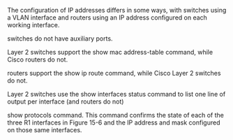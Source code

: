 The configuration of IP addresses differs in some ways, with switches using a VLAN interface and routers using an IP address configured on each working interface.

switches do not have auxiliary ports.

Layer 2 switches support the show mac address-table command, while Cisco routers do not.

routers support the show ip route command, while Cisco Layer 2 switches do not.

Layer 2 switches use the show interfaces status command to list one line of output per interface (and routers do not)

show protocols command. This command confirms the state of each of the three R1 interfaces in Figure 15-6 and the IP address and mask configured on those same interfaces.

